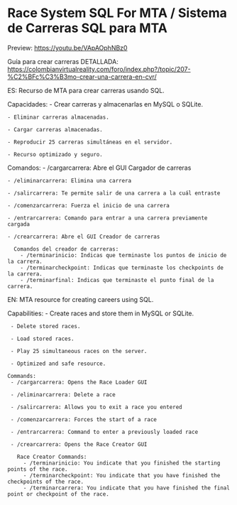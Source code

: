 # Race System SQL For MTA / Sistema de Carreras SQL para MTA

Preview: https://youtu.be/VApAOphNBz0

Guía para crear carreras DETALLADA: https://colombianvirtualreality.com/foro/index.php?/topic/207-%C2%BFc%C3%B3mo-crear-una-carrera-en-cvr/

ES: 
  Recurso de MTA para crear carreras usando SQL. 
  
  Capacidades:
    - Crear carreras y almacenarlas en MySQL o SQLite.
    
    - Eliminar carreras almacenadas.
    
    - Cargar carreras almacenadas.
    
    - Reproducir 25 carreras simultáneas en el servidor.
    
    - Recurso optimizado y seguro.
    
   Comandos:
    - /cargarcarrera: Abre el GUI Cargador de carreras
    
    - /eliminarcarrera: Elimina una carrera
    
    - /salircarrera: Te permite salir de una carrera a la cuál entraste
    
    - /comenzarcarrera: Fuerza el inicio de una carrera
    
    - /entrarcarrera: Comando para entrar a una carrera previamente cargada
    
    - /crearcarrera: Abre el GUI Creador de carreras
    
      Comandos del creador de carreras:
        - /terminarinicio: Indicas que terminaste los puntos de inicio de la carrera.
        - /terminarcheckpoint: Indicas que terminaste los checkpoints de la carrera.
        - /terminarfinal: Indicas que terminaste el punto final de la carrera.

EN: 
  MTA resource for creating careers using SQL.
  
   Capabilities:
     - Create races and store them in MySQL or SQLite.
    
     - Delete stored races.
    
     - Load stored races.
    
     - Play 25 simultaneous races on the server.
    
     - Optimized and safe resource.
    
    Commands:
     - /cargarcarrera: Opens the Race Loader GUI
    
     - /eliminarcarrera: Delete a race
    
     - /salircarrera: Allows you to exit a race you entered
    
     - /comenzarcarrera: Forces the start of a race
    
     - /entrarcarrera: Command to enter a previously loaded race
    
     - /crearcarrera: Opens the Race Creator GUI
    
       Race Creator Commands:
         - /terminarinicio: You indicate that you finished the starting points of the race.
         - /terminarcheckpoint: You indicate that you have finished the checkpoints of the race.
         - /terminarcarrera: You indicate that you have finished the final point or checkpoint of the race.
        
    
